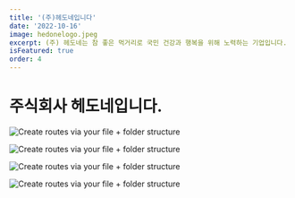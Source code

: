 ```yaml
---
title: '(주)헤도네입니다'
date: '2022-10-16'
image: hedonelogo.jpeg
excerpt: (주) 헤도네는 참 좋은 먹거리로 국민 건강과 행복을 위해 노력하는 기업입니다.
isFeatured: true
order: 4
---
```


# 주식회사 헤도네입니다.

![Create routes via your file + folder structure](hedone1.png)  

![Create routes via your file + folder structure](hedone2.png)  

![Create routes via your file + folder structure](hedone3.png)  

![Create routes via your file + folder structure](hedone4.png)  
